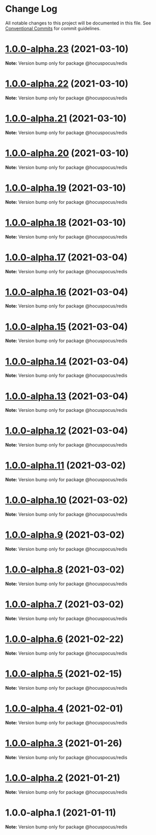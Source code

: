 # Change Log

All notable changes to this project will be documented in this file.
See [Conventional Commits](https://conventionalcommits.org) for commit guidelines.

# [1.0.0-alpha.23](https://github.com/ueberdosis/hocuspocus/compare/@hocuspocus/redis@1.0.0-alpha.22...@hocuspocus/redis@1.0.0-alpha.23) (2021-03-10)

**Note:** Version bump only for package @hocuspocus/redis





# [1.0.0-alpha.22](https://github.com/ueberdosis/hocuspocus/compare/@hocuspocus/redis@1.0.0-alpha.21...@hocuspocus/redis@1.0.0-alpha.22) (2021-03-10)

**Note:** Version bump only for package @hocuspocus/redis





# [1.0.0-alpha.21](https://github.com/ueberdosis/hocuspocus/compare/@hocuspocus/redis@1.0.0-alpha.20...@hocuspocus/redis@1.0.0-alpha.21) (2021-03-10)

**Note:** Version bump only for package @hocuspocus/redis





# [1.0.0-alpha.20](https://github.com/ueberdosis/hocuspocus/compare/@hocuspocus/redis@1.0.0-alpha.19...@hocuspocus/redis@1.0.0-alpha.20) (2021-03-10)

**Note:** Version bump only for package @hocuspocus/redis





# [1.0.0-alpha.19](https://github.com/ueberdosis/hocuspocus/compare/@hocuspocus/redis@1.0.0-alpha.18...@hocuspocus/redis@1.0.0-alpha.19) (2021-03-10)

**Note:** Version bump only for package @hocuspocus/redis





# [1.0.0-alpha.18](https://github.com/ueberdosis/hocuspocus/compare/@hocuspocus/redis@1.0.0-alpha.17...@hocuspocus/redis@1.0.0-alpha.18) (2021-03-10)

**Note:** Version bump only for package @hocuspocus/redis





# [1.0.0-alpha.17](https://github.com/ueberdosis/hocuspocus/compare/@hocuspocus/redis@1.0.0-alpha.16...@hocuspocus/redis@1.0.0-alpha.17) (2021-03-04)

**Note:** Version bump only for package @hocuspocus/redis





# [1.0.0-alpha.16](https://github.com/ueberdosis/hocuspocus/compare/@hocuspocus/redis@1.0.0-alpha.15...@hocuspocus/redis@1.0.0-alpha.16) (2021-03-04)

**Note:** Version bump only for package @hocuspocus/redis





# [1.0.0-alpha.15](https://github.com/ueberdosis/hocuspocus/compare/@hocuspocus/redis@1.0.0-alpha.14...@hocuspocus/redis@1.0.0-alpha.15) (2021-03-04)

**Note:** Version bump only for package @hocuspocus/redis





# [1.0.0-alpha.14](https://github.com/ueberdosis/hocuspocus/compare/@hocuspocus/redis@1.0.0-alpha.13...@hocuspocus/redis@1.0.0-alpha.14) (2021-03-04)

**Note:** Version bump only for package @hocuspocus/redis





# [1.0.0-alpha.13](https://github.com/ueberdosis/hocuspocus/compare/@hocuspocus/redis@1.0.0-alpha.12...@hocuspocus/redis@1.0.0-alpha.13) (2021-03-04)

**Note:** Version bump only for package @hocuspocus/redis





# [1.0.0-alpha.12](https://github.com/ueberdosis/hocuspocus/compare/@hocuspocus/redis@1.0.0-alpha.11...@hocuspocus/redis@1.0.0-alpha.12) (2021-03-04)

**Note:** Version bump only for package @hocuspocus/redis





# [1.0.0-alpha.11](https://github.com/ueberdosis/hocuspocus/compare/@hocuspocus/redis@1.0.0-alpha.10...@hocuspocus/redis@1.0.0-alpha.11) (2021-03-02)

**Note:** Version bump only for package @hocuspocus/redis





# [1.0.0-alpha.10](https://github.com/ueberdosis/hocuspocus/compare/@hocuspocus/redis@1.0.0-alpha.9...@hocuspocus/redis@1.0.0-alpha.10) (2021-03-02)

**Note:** Version bump only for package @hocuspocus/redis





# [1.0.0-alpha.9](https://github.com/ueberdosis/hocuspocus/compare/@hocuspocus/redis@1.0.0-alpha.8...@hocuspocus/redis@1.0.0-alpha.9) (2021-03-02)

**Note:** Version bump only for package @hocuspocus/redis





# [1.0.0-alpha.8](https://github.com/ueberdosis/hocuspocus/compare/@hocuspocus/redis@1.0.0-alpha.7...@hocuspocus/redis@1.0.0-alpha.8) (2021-03-02)

**Note:** Version bump only for package @hocuspocus/redis





# [1.0.0-alpha.7](https://github.com/ueberdosis/hocuspocus/compare/@hocuspocus/redis@1.0.0-alpha.6...@hocuspocus/redis@1.0.0-alpha.7) (2021-03-02)

**Note:** Version bump only for package @hocuspocus/redis





# [1.0.0-alpha.6](https://github.com/ueberdosis/hocuspocus/compare/@hocuspocus/redis@1.0.0-alpha.5...@hocuspocus/redis@1.0.0-alpha.6) (2021-02-22)

**Note:** Version bump only for package @hocuspocus/redis





# [1.0.0-alpha.5](https://github.com/ueberdosis/hocuspocus/compare/@hocuspocus/redis@1.0.0-alpha.4...@hocuspocus/redis@1.0.0-alpha.5) (2021-02-15)

**Note:** Version bump only for package @hocuspocus/redis





# [1.0.0-alpha.4](https://github.com/ueberdosis/hocuspocus/compare/@hocuspocus/redis@1.0.0-alpha.3...@hocuspocus/redis@1.0.0-alpha.4) (2021-02-01)

**Note:** Version bump only for package @hocuspocus/redis





# [1.0.0-alpha.3](https://github.com/ueberdosis/hocuspocus/compare/@hocuspocus/redis@1.0.0-alpha.2...@hocuspocus/redis@1.0.0-alpha.3) (2021-01-26)

**Note:** Version bump only for package @hocuspocus/redis





# [1.0.0-alpha.2](https://github.com/ueberdosis/hocuspocus/compare/@hocuspocus/redis@1.0.0-alpha.1...@hocuspocus/redis@1.0.0-alpha.2) (2021-01-21)

**Note:** Version bump only for package @hocuspocus/redis





# 1.0.0-alpha.1 (2021-01-11)

**Note:** Version bump only for package @hocuspocus/redis
